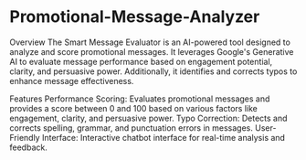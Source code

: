 # Promotional-Message-Analyzer


Overview
The Smart Message Evaluator is an AI-powered tool designed to analyze and score promotional messages. It leverages Google's Generative AI to evaluate message performance based on engagement potential, clarity, and persuasive power. Additionally, it identifies and corrects typos to enhance message effectiveness.

Features
Performance Scoring: Evaluates promotional messages and provides a score between 0 and 100 based on various factors like engagement, clarity, and persuasive power.
Typo Correction: Detects and corrects spelling, grammar, and punctuation errors in messages.
User-Friendly Interface: Interactive chatbot interface for real-time analysis and feedback.
